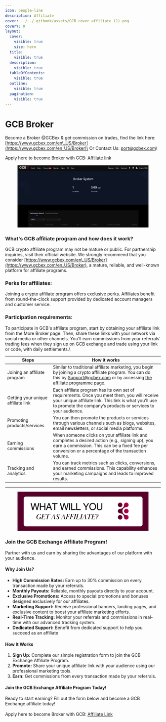 ```yaml
---
icon: people-line
description: Affiliate
cover: ../../.gitbook/assets/GCB cover affiliate (1).png
coverY: 0
layout:
  cover:
    visible: true
    size: hero
  title:
    visible: true
  description:
    visible: true
  tableOfContents:
    visible: true
  outline:
    visible: true
  pagination:
    visible: true
---
```


# GCB Broker

Become a Broker @GCBex & get commission on trades, find the link here:\
[https://www.gcbex.com/en\_US/Broker](https://www.gcbex.com/en_US/Broker)\
Or Contact Us: [port@gcbex.com](mailto:support@gcbex.com)\


Apply here to become Broker with GCB: [Affiliate link](https://docs.google.com/forms/d/e/1FAIpQLSfryqcSnYPaV4br2Tu9odRDKF8XyaleHtxtN5A7NvTMfaFgyA/viewform?usp=dialog)&#x20;

<figure><img src="../../.gitbook/assets/Screenshot 2024-10-11 at 16.56.51.png" alt=""><figcaption></figcaption></figure>

### What's GCB affiliate program and how does it work?

GCB crypto affiliate program may not be mature or public. For partnership inquiries, visit their official website. We strongly recommend that you consider [https://www.gcbex.com/en\_US/Broker](https://www.gcbex.com/en_US/Broker), a mature, reliable, and well-known platform for affiliate programs.

### Perks for affiliates:

Joining a crypto affiliate program offers exclusive perks. Affiliates benefit from round-the-clock support provided by dedicated account managers and customer service.

### Participation requirements:

To participate in GCB's affiliate program, start by obtaining your affiliate link from the More Broker page. Then, share these links with your network via social media or other channels. You'll earn commissions from your referrals' trading fees when they sign up on GCB exchange and trade using your link or code, with daily settlements.\


| Steps                              | How it works                                                                                                                                                                                                          |
| ---------------------------------- | --------------------------------------------------------------------------------------------------------------------------------------------------------------------------------------------------------------------- |
| Joining an affiliate program       | Similar to traditional affiliate marketing, you begin by joining a crypto affiliate program. You can do this by Support@gcbex.com or by accessing [the affiliate programme page](https://www.gcbex.com/en_US/Broker). |
| Getting your unique affiliate link | Each affiliate program has its own set of requirements. Once you meet them, you will receive your unique affiliate link. This link is what you'll use to promote the company’s products or services to your audience. |
| Promoting products/services        | You can then promote the products or services through various channels such as blogs, websites, email newsletters, or social media platforms.                                                                         |
| Earning commissions                | When someone clicks on your affiliate link and completes a desired action (e.g., signing up), you earn a commission. This can be a fixed fee per conversion or a percentage of the transaction volume.                |
| Tracking and analytics             | You can track metrics such as clicks, conversions, and earned commissions. This capability enhances your marketing campaigns and leads to improved results.                                                           |

***

<figure><img src="../../.gitbook/assets/affiliate gcb.png" alt=""><figcaption></figcaption></figure>

### Join the GCB Exchange Affiliate Program!

Partner with us and earn by sharing the advantages of our platform with your audience.

#### Why Join Us?

* **High Commission Rates:** Earn up to 30% commission on every transaction made by your referrals.
* **Monthly Payouts:** Reliable, monthly payouts directly to your account.
* **Exclusive Promotions:** Access to special promotions and bonuses designed exclusively for our affiliates.
* **Marketing Support:** Receive professional banners, landing pages, and exclusive content to boost your affiliate marketing efforts.
* **Real-Time Tracking:** Monitor your referrals and commissions in real-time with our advanced tracking system.
* **Dedicated Support:** Benefit from dedicated support to help you succeed as an affiliate

#### How It Works

1. **Sign Up:** Complete our simple registration form to join the GCB Exchange Affiliate Program.
2. **Promote:** Share your unique affiliate link with your audience using our professional marketing tools.
3. **Earn:** Get commissions from every transaction made by your referrals.

#### Join the GCB Exchange Affiliate Program Today!

Ready to start earning? Fill out the form below and become a GCB Exchange affiliate today!\
\
Apply here to become Broker with GCB: [Affiliate Link](https://docs.google.com/forms/d/e/1FAIpQLSfryqcSnYPaV4br2Tu9odRDKF8XyaleHtxtN5A7NvTMfaFgyA/viewform)
